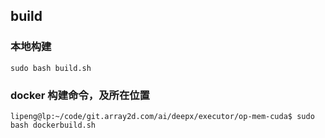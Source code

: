 ## build

### 本地构建

```
sudo bash build.sh
```

### docker 构建命令，及所在位置
```
lipeng@lp:~/code/git.array2d.com/ai/deepx/executor/op-mem-cuda$ sudo bash dockerbuild.sh 

```
 